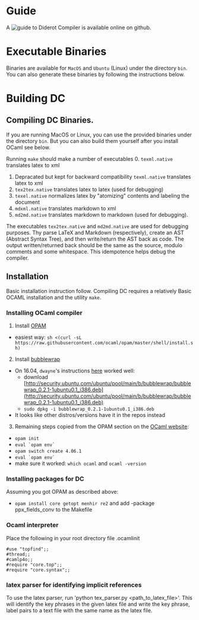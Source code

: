 # Guide
A ![guide to Diderot Compiler](https://github.com/diderot-edu/guide)
is available online on github.


# Executable Binaries
Binaries are available for `MacOS` and `Ubuntu` (Linux) under the directory `bin`.  You can also generate these binaries by following the instructions below.

# Building DC


## Compiling DC Binaries.

If you are running MacOS or Linux, you can use the provided binaries under the directory `bin`. But you can also build them yourself after you install OCaml see below.

Running  `make` should make a number of executables
0. `texml.native` translates latex to xml
1.  Depracated but kept for backward compatibility `texml.native` translates latex to xml
2. `tex2tex.native` translates latex to latex (used for debugging)
3. `texel.native` normalizes latex by "atomizing" contents and labeling the document
4. `mdxml.native` translates markdown to xml
5. `md2md.native` translates markdown to markdown (used for debugging).


The executables `tex2tex.native` and `md2md.native` are used for debugging purposes.  Thy parse LaTeX and Markdown (respectively), create an AST (Abstract Syntax Tree), and then write/return the AST back as code.  The output written/returned back should be the same as the source, modulo comments and some whitespace.  This idempotence helps debug the compiler.


## Installation

Basic installation instruction follow.  Compiling DC requires a relatively Basic OCAML installation and the utility `make`.

### Installing OCaml compiler
1. Install [OPAM](https://opam.ocaml.org/doc/Install.html)
  - easiest way: `sh <(curl -sL https://raw.githubusercontent.com/ocaml/opam/master/shell/install.sh)`
2. Install [bubblewrap](https://github.com/projectatomic/bubblewrap)
  - On 16.04, `dwayne`'s instructions [here](https://github.com/ocaml/opam/issues/3424) worked well:
    - download [http://security.ubuntu.com/ubuntu/pool/main/b/bubblewrap/bubblewrap_0.2.1-1ubuntu0.1_i386.deb](http://security.ubuntu.com/ubuntu/pool/main/b/bubblewrap/bubblewrap_0.2.1-1ubuntu0.1_i386.deb)
    - `sudo dpkg -i bubblewrap_0.2.1-1ubuntu0.1_i386.deb`
  - It looks like other distros/versions have it in the repos instead
3. Remaining steps copied from the OPAM section on the [OCaml website](https://ocaml.org/docs/install.html):
  - `opam init`
  - ``eval `opam env` ``
  - `opam switch create 4.06.1`
  - ``eval `opam env` ``
  - make sure it worked: `which ocaml` and `ocaml -version`

### Installing packages for DC
Assuming you got OPAM as described above:
- `opam install core getopt menhir re2`
and add  -package ppx_fields_conv
to the Makefile

### Ocaml interpreter
Place the following in your root directory file .ocamlinit

```
#use "topfind";;
#thread;;
#camlp4o;;
#require "core.top";;
#require "core.syntax";;
```

### latex parser for identifying implicit references
To use the latex parser, run 'python tex_parser.py <path_to_latex_file>'. This will identify the key phrases in the given latex file and write the key phrase, label pairs to a text file with the same name as the latex file.
